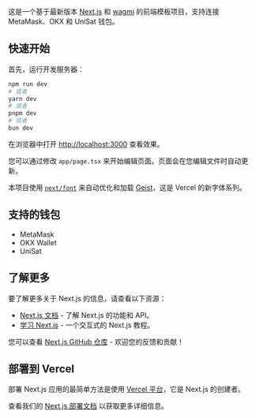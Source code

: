 这是一个基于最新版本 [Next.js](https://nextjs.org) 和 [wagmi](https://wagmi.sh) 的前端模板项目，支持连接 MetaMask、OKX 和 UniSat 钱包。

## 快速开始

首先，运行开发服务器：

```bash
npm run dev
# 或者
yarn dev
# 或者
pnpm dev
# 或者
bun dev
```

在浏览器中打开 [http://localhost:3000](http://localhost:3000) 查看效果。

您可以通过修改 `app/page.tsx` 来开始编辑页面。页面会在您编辑文件时自动更新。

本项目使用 [`next/font`](https://nextjs.org/docs/app/building-your-application/optimizing/fonts) 来自动优化和加载 [Geist](https://vercel.com/font)，这是 Vercel 的新字体系列。

## 支持的钱包

- MetaMask
- OKX Wallet
- UniSat

## 了解更多

要了解更多关于 Next.js 的信息，请查看以下资源：

- [Next.js 文档](https://nextjs.org/docs) - 了解 Next.js 的功能和 API。
- [学习 Next.js](https://nextjs.org/learn) - 一个交互式的 Next.js 教程。

您可以查看 [Next.js GitHub 仓库](https://github.com/vercel/next.js) - 欢迎您的反馈和贡献！

## 部署到 Vercel

部署 Next.js 应用的最简单方法是使用 [Vercel 平台](https://vercel.com/new?utm_medium=default-template&filter=next.js&utm_source=create-next-app&utm_campaign=create-next-app-readme)，它是 Next.js 的创建者。

查看我们的 [Next.js 部署文档](https://nextjs.org/docs/app/building-your-application/deploying) 以获取更多详细信息。

